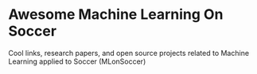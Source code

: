 # Awesome Machine Learning On Soccer
Cool links, research papers, and open source projects related to Machine Learning applied to Soccer (MLonSoccer)


